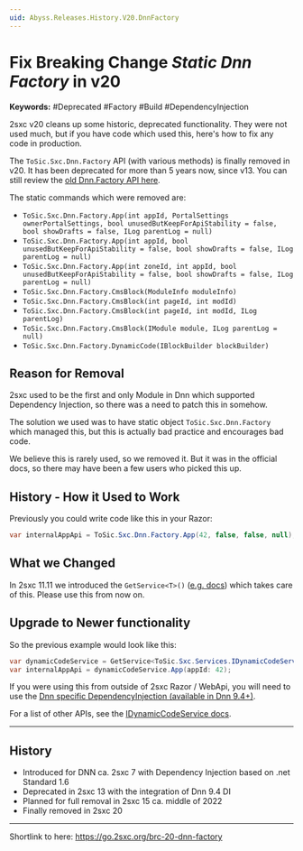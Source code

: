 ```yaml
---
uid: Abyss.Releases.History.V20.DnnFactory
---
```


# Fix Breaking Change _Static Dnn Factory_ in v20

**Keywords:** #Deprecated #Factory #Build #DependencyInjection

2sxc v20 cleans up some historic, deprecated functionality.
They were not used much, but if you have code which used this, here's how to fix any code in production.

The `ToSic.Sxc.Dnn.Factory` API (with various methods) is finally removed in v20.
It has been deprecated for more than 5 years now, since v13.
You can still review the [old Dnn.Factory API here](https://v19.docs.2sxc.org/api/dot-net/ToSic.Sxc.Dnn.Factory.html).

The static commands which were removed are:

* `ToSic.Sxc.Dnn.Factory.App(int appId, PortalSettings ownerPortalSettings, bool unusedButKeepForApiStability = false, bool showDrafts = false, ILog parentLog = null)`
* `ToSic.Sxc.Dnn.Factory.App(int appId, bool unusedButKeepForApiStability = false, bool showDrafts = false, ILog parentLog = null)`
* `ToSic.Sxc.Dnn.Factory.App(int zoneId, int appId, bool unusedButKeepForApiStability = false, bool showDrafts = false, ILog parentLog = null)`
* `ToSic.Sxc.Dnn.Factory.CmsBlock(ModuleInfo moduleInfo)`
* `ToSic.Sxc.Dnn.Factory.CmsBlock(int pageId, int modId)`
* `ToSic.Sxc.Dnn.Factory.CmsBlock(int pageId, int modId, ILog parentLog)`
* `ToSic.Sxc.Dnn.Factory.CmsBlock(IModule module, ILog parentLog = null)`
* `ToSic.Sxc.Dnn.Factory.DynamicCode(IBlockBuilder blockBuilder)`

## Reason for Removal

2sxc used to be the first and only Module in Dnn which supported Dependency Injection, so there was a need to patch this in somehow.

The solution we used was to have static object `ToSic.Sxc.Dnn.Factory` which managed this, but this is actually bad practice and encourages bad code.

We believe this is rarely used, so we removed it. But it was in the official docs, so there may have been a few users who picked this up.


## History - How it Used to Work

Previously you could write code like this in your Razor:

```csharp
var internalAppApi = ToSic.Sxc.Dnn.Factory.App(42, false, false, null);
```

## What we Changed

In 2sxc 11.11 we introduced the `GetService<T>()` ([e.g. docs](xref:Custom.Hybrid.Razor12.GetService*)) which takes care of this.
Please use this from now on.


## Upgrade to Newer functionality

So the previous example would look like this:

```csharp
var dynamicCodeService = GetService<ToSic.Sxc.Services.IDynamicCodeService>();
var internalAppApi = dynamicCodeService.App(appId: 42);
```

If you were using this from outside of 2sxc Razor / WebApi, you will need to use the [Dnn specific DependencyInjection (available in Dnn 9.4+)](xref:NetCode.DependencyInjection.Dnn).

For a list of other APIs, see the [IDynamicCodeService docs](xref:ToSic.Sxc.Services.IDynamicCodeService).

---

## History

* Introduced for DNN ca. 2sxc 7 with Dependency Injection based on .net Standard 1.6
* Deprecated in 2sxc 13 with the integration of Dnn 9.4 DI
* Planned for full removal in 2sxc 15 ca. middle of 2022
* Finally removed in 2sxc 20

---

Shortlink to here: <https://go.2sxc.org/brc-20-dnn-factory>
